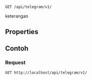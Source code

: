 # 
```http
GET /api/telegram/v1/
```
keterangan
## Properties
## Contoh
### Request
```http
GET http://localhost/api/telegram/v1/
```
